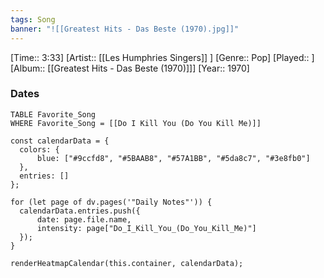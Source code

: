 ```yaml
---
tags: Song  
banner: "![[Greatest Hits - Das Beste (1970).jpg]]"
---
```

[Time:: 3:33]
[Artist:: [[Les Humphries Singers]] ]
[Genre:: Pop]
[Played:: ]
[Album:: [[Greatest Hits - Das Beste (1970)]]]
[Year:: 1970]
### Dates
````dataview
TABLE Favorite_Song
WHERE Favorite_Song = [[Do I Kill You (Do You Kill Me)]]
````
  ```dataviewjs
const calendarData = { 
	colors: { 
		blue: ["#9ccfd8", "#5BAAB8", "#57A1BB", "#5da8c7", "#3e8fb0"] 
	}, 
	entries: [] 
}; 

for (let page of dv.pages('"Daily Notes"')) { 
	calendarData.entries.push({ 
		date: page.file.name, 
		intensity: page["Do_I_Kill_You_(Do_You_Kill_Me)"]
	}); 
} 

renderHeatmapCalendar(this.container, calendarData);
```
